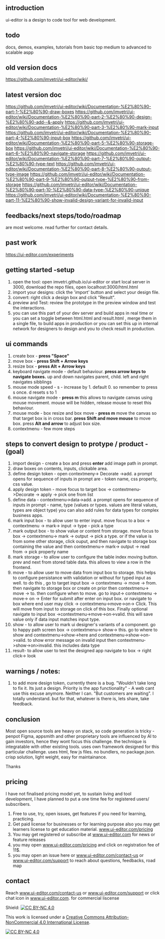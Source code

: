 
## introduction

ui-editor is a design to code tool for web development.

## todo 

docs, demos, examples, tutorials from basic top medium to advanced to scalable aspp

## old version docs

https://github.com/imvetri/ui-editor/wiki/ 

## latest version doc

https://github.com/imvetri/ui-editor/wiki/Documentation-%E2%80%90-part-1-%E2%80%90-draw-boxes
https://github.com/imvetri/ui-editor/wiki/Documentation-%E2%80%90-part-2-%E2%80%90-design-%E2%80%90-add--&-apply
https://github.com/imvetri/ui-editor/wiki/Documentation-%E2%80%90-part-3-%E2%80%90-mark-input
https://github.com/imvetri/ui-editor/wiki/Documentation-%E2%80%90-part-4-%E2%80%90-input-box
https://github.com/imvetri/ui-editor/wiki/Documentation-%E2%80%90-part-5-%E2%80%90-storage-box
https://github.com/imvetri/ui-editor/wiki/Documentation-%E2%80%90-part-6-%E2%80%90-navigate-storage
https://github.com/imvetri/ui-editor/wiki/Documentation-%E2%80%90-part-7-%E2%80%90-output-%E2%80%90-type-text
https://github.com/imvetri/ui-editor/wiki/Documentation-%E2%80%90-part-8-%E2%80%90-output-type-image
https://github.com/imvetri/ui-editor/wiki/Documentation-%E2%80%90-part-9-%E2%80%90-output-type-%E2%80%90-from-storage
https://github.com/imvetri/ui-editor/wiki/Documentation-%E2%80%90-part-10-%E2%80%90-data-type-%E2%80%90-unique
https://github.com/imvetri/ui-editor/wiki/Documentation-%E2%80%90-part-11-%E2%80%90-show-invalid-design-variant-for-invalid-input

## feedbacks/next steps/todo/roadmap

are most welcome. read further for contact details.

## past work 

https://ui-editor.com/experiments

## getting started -setup

1. open the tool: open imvetri.github.io/ui-editor or start local server in 3000, download the repo files, open localhost:3000/html.html
2. import your designs: click the 'import' button and select your design file.
3. convert: right click a design box and click "Result".
4. preview and Test: review the prototype in the preview window and test the interactions.
5. you can use this part of your dev server and build apps in real time or you can set a toggle between html.html and result.html , merge them in a single file, to build apps in production or you can set this up in internal network for designers to design and you to check result in production.

## ui commands

1. create box - **press "Space"**
2. move box - **press Shift + Arrow keys**
3. resize box - **press Alt + Arrow keys**
4. keyboard navigate mode - default behaviour. **press arrow keys to navigate boxes.** up and down navigates parent, child. left and right navigates sibblings
5. mouse mode speed - s - increase by 1. default 0. so remember to press s once. d resets s to 1
6. mouse navigate mode - **press m** this allows to navigate canvas using mouse movement. mouse will be hidden, release mouse to reset this behaviour.
7. mouse mode - box resize and box move - **press m** move the canvas so that target box is in cross bar. **press Shift and move mouse** to move box. press **Alt and arrow** to adjust box size.
8. contextmenu - few more steps

## steps to convert design to protype / product - (goal)

1. import design - create a box and press **enter** add image path in prompt.
2. draw boxes on contents, inputs, clickable area.
3. define design token - open contextmeny-> Decorate ->add. a prompt opens for sequence of inputs in prompt are - token name, css property, css value.
4. apply design token - move focus to target box -> contextmenu->Decorate -> apply -> pick one from list
5. define data - contextmenu->data->add. a prompt opens for sequence of inputs in prompt - name, type (values or types. values are literal values, types are object type) you can also add rules for data types for complex business apps.
6. mark input box - to allow user to enter input. move focus to a box -> contextmenu -> mark-> input -> type - pick a type
7. mark output box - to show value or content from storage. move focus to box -> contextmenu-> mark -> output -> pick a type. or if the value is from some other storage, click ouput, and then navigate to storage box containing the value and then contextmenu-> mark-> output -> read from -> pick property name
8. mark storage - to allow user to configure the table index moving button. prev and next from stored table data. this allows to view a row in the frontend.
9. move - to allow user to move data from input box to storage. this helps to configure persistance with validation or without for typed input as well. to do this , go to target input box -> contextmenu -> move -> from. then navigate to storage box or create on prior then contextmenu-> move -> to. then configure when to move. go to input-> contextmenu -> move-> on -> Enter for submit after enter on input box. or navigate to box where end user may click -> contextmenu->move->on-> Click. This will move from input to storage on click of this box. Finally optional navigate to input box ->contextmenu->move->on->valid. this will save value only if data input matches input type.
10. show - to allow user to mark ui designer's variants of a component. go to happy path screen box -> contextmenu-> show-> this. go to where to show and contextmenu->show->here and contextmenu->show->on->valid. to show error message on invalid input then contextmenu->show->on>invalid. this includes data type
11. result- to allow user to test the designed app navigate to box -> right click-> look

## warnings / notes: 

1. to add more design token, currently there is a bug. "Wouldn't take long to fix it. Its just a design. Priority is the app functionality" - A web cant use this excuse anymore. Neither I can. "But customers are waiting". I totally understand. but for that, whatever is there is, lets share, take feedback.


## conclusion

Most open source tools are heavy on stack, so code generation is tricky - penpot
Figma, appsmith and other proprietary tools are influenced by AI to gain investors, hence they wont focus this challenge.
the technique is integratable with other existing tools.
uses own framework designed for this particular challenge.
uses html, few js files. no bundlers, no package.json.
crisp solution, light weight, easy for maintainance.

Thanks

## pricing

I have not finalised pricing model yet, to sustain living and tool development, I have planned to put a one time fee for registered users/ subscribers.

1. Free to use, try, open issues, get features if you need for learning, practicing.
2. Get paid license for businesses or for learning purpose also you may get learners license to get education material.  www.ui-editor.com/pricing 
3. You may get registered or subscribe at www.ui-editor.com for news or feature releases
4. you may open www.ui-editor.com/pricing and click on registration fee of 11$.
5. you may open an issue here or www.ui-editor.com/contact-us or www.ui-editor.com/support to reach about questions, feedbacks, road map

## contact

Reach www.ui-editor.com/contact-us or www.ui-editor.com/support or click chat icon in www.ui-editor.com. for commercial liscense

Shield: [![CC BY-NC 4.0][cc-by-nc-shield]][cc-by-nc]

This work is licensed under a
[Creative Commons Attribution-NonCommercial 4.0 International License][cc-by-nc].

[![CC BY-NC 4.0][cc-by-nc-image]][cc-by-nc]

[cc-by-nc]: https://creativecommons.org/licenses/by-nc/4.0/
[cc-by-nc-image]: https://licensebuttons.net/l/by-nc/4.0/88x31.png
[cc-by-nc-shield]: https://img.shields.io/badge/License-CC%20BY--NC%204.0-lightgrey.svg
